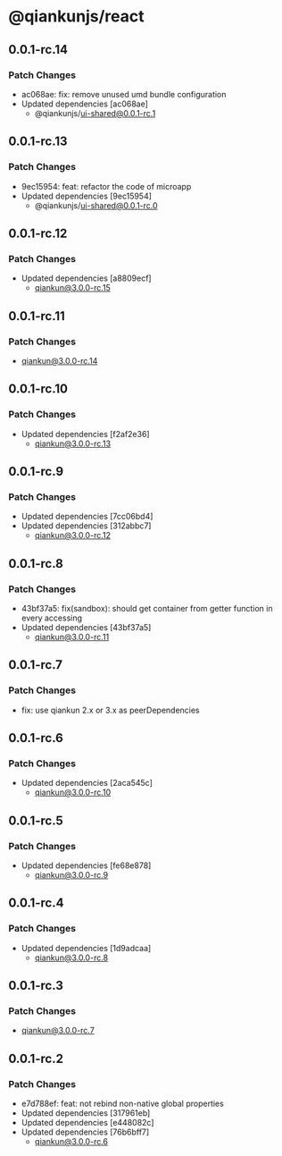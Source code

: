 # @qiankunjs/react

## 0.0.1-rc.14

### Patch Changes

- ac068ae: fix: remove unused umd bundle configuration
- Updated dependencies [ac068ae]
  - @qiankunjs/ui-shared@0.0.1-rc.1

## 0.0.1-rc.13

### Patch Changes

- 9ec15954: feat: refactor the code of microapp
- Updated dependencies [9ec15954]
  - @qiankunjs/ui-shared@0.0.1-rc.0

## 0.0.1-rc.12

### Patch Changes

- Updated dependencies [a8809ecf]
  - qiankun@3.0.0-rc.15

## 0.0.1-rc.11

### Patch Changes

- qiankun@3.0.0-rc.14

## 0.0.1-rc.10

### Patch Changes

- Updated dependencies [f2af2e36]
  - qiankun@3.0.0-rc.13

## 0.0.1-rc.9

### Patch Changes

- Updated dependencies [7cc06bd4]
- Updated dependencies [312abbc7]
  - qiankun@3.0.0-rc.12

## 0.0.1-rc.8

### Patch Changes

- 43bf37a5: fix(sandbox): should get container from getter function in every accessing
- Updated dependencies [43bf37a5]
  - qiankun@3.0.0-rc.11

## 0.0.1-rc.7

### Patch Changes

- fix: use qiankun 2.x or 3.x as peerDependencies

## 0.0.1-rc.6

### Patch Changes

- Updated dependencies [2aca545c]
  - qiankun@3.0.0-rc.10

## 0.0.1-rc.5

### Patch Changes

- Updated dependencies [fe68e878]
  - qiankun@3.0.0-rc.9

## 0.0.1-rc.4

### Patch Changes

- Updated dependencies [1d9adcaa]
  - qiankun@3.0.0-rc.8

## 0.0.1-rc.3

### Patch Changes

- qiankun@3.0.0-rc.7

## 0.0.1-rc.2

### Patch Changes

- e7d788ef: feat: not rebind non-native global properties
- Updated dependencies [317961eb]
- Updated dependencies [e448082c]
- Updated dependencies [76b6bff7]
  - qiankun@3.0.0-rc.6
